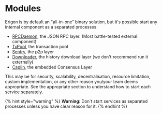 # Modules

Erigon is by default an "all-in-one" binary solution, but it's possible start any internal component as a separated processes:

* [RPCDaemon](rpc-daemon.md), the JSON RPC layer. (Most battle-tested external component)
* [TxPool](txpool.md), the transaction pool
* [Sentry](sentry.md), the p2p layer
* [Downloader](downloader.md), the history download layer (we don't recommend run it externally)
* [Caplin](../caplin.md), the embedded Consensus Layer

This may be for security, scalability, decentralisation, resource limitation, custom implementation, or any other reason you/your team deems appropriate. See the appropriate section to understand how to start each service separately.

{% hint style="warning" %}
**Warning**: Don't start services as separated processes unless you have clear reason for it.
{% endhint %}
